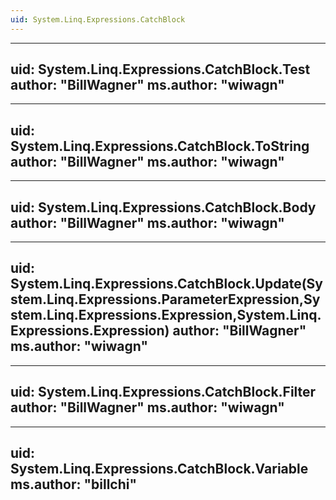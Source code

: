```yaml
---
uid: System.Linq.Expressions.CatchBlock
---
```


---
uid: System.Linq.Expressions.CatchBlock.Test
author: "BillWagner"
ms.author: "wiwagn"
---

---
uid: System.Linq.Expressions.CatchBlock.ToString
author: "BillWagner"
ms.author: "wiwagn"
---

---
uid: System.Linq.Expressions.CatchBlock.Body
author: "BillWagner"
ms.author: "wiwagn"
---

---
uid: System.Linq.Expressions.CatchBlock.Update(System.Linq.Expressions.ParameterExpression,System.Linq.Expressions.Expression,System.Linq.Expressions.Expression)
author: "BillWagner"
ms.author: "wiwagn"
---

---
uid: System.Linq.Expressions.CatchBlock.Filter
author: "BillWagner"
ms.author: "wiwagn"
---

---
uid: System.Linq.Expressions.CatchBlock.Variable
ms.author: "billchi"
---
